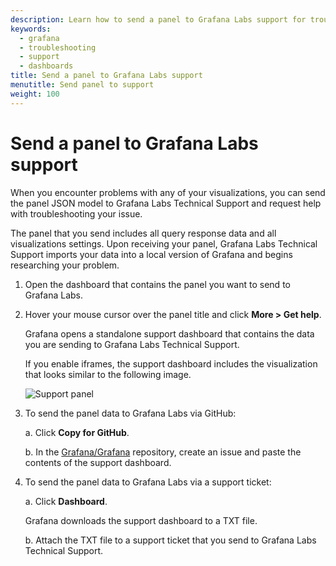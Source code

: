 ```yaml
---
description: Learn how to send a panel to Grafana Labs support for troubleshooting
keywords:
  - grafana
  - troubleshooting
  - support
  - dashboards
title: Send a panel to Grafana Labs support
menutitle: Send panel to support
weight: 100
---
```


# Send a panel to Grafana Labs support

When you encounter problems with any of your visualizations, you can send the panel JSON model to Grafana Labs Technical Support and request help with troubleshooting your issue.

The panel that you send includes all query response data and all visualizations settings. Upon receiving your panel, Grafana Labs Technical Support imports your data into a local version of Grafana and begins researching your problem.

1. Open the dashboard that contains the panel you want to send to Grafana Labs.

1. Hover your mouse cursor over the panel title and click **More > Get help**.

   Grafana opens a standalone support dashboard that contains the data you are sending to Grafana Labs Technical Support.

   If you enable iframes, the support dashboard includes the visualization that looks similar to the following image.

   ![Support panel](/static/img/docs/troubleshooting/grafana-support-panel.png)

1. To send the panel data to Grafana Labs via GitHub:

   a. Click **Copy for GitHub**.

   b. In the [Grafana/Grafana](https://github.com/grafana/grafana) repository, create an issue and paste the contents of the support dashboard.

1. To send the panel data to Grafana Labs via a support ticket:

   a. Click **Dashboard**.

   Grafana downloads the support dashboard to a TXT file.

   b. Attach the TXT file to a support ticket that you send to Grafana Labs Technical Support.
